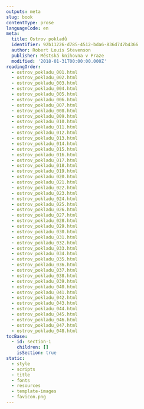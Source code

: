 ```yaml
---
outputs: meta
slug: book
contentType: prose
languageCode: en
meta:
  title: Ostrov pokladů
  identifier: 92b11226-d785-4512-bda6-836d747b4366
  author: Robert Louis Stevenson
  publisher: Městská knihovna v Praze
  modified: '2018-01-31T00:00:00.000Z'
readingOrder:
  - ostrov_pokladu_001.html
  - ostrov_pokladu_002.html
  - ostrov_pokladu_003.html
  - ostrov_pokladu_004.html
  - ostrov_pokladu_005.html
  - ostrov_pokladu_006.html
  - ostrov_pokladu_007.html
  - ostrov_pokladu_008.html
  - ostrov_pokladu_009.html
  - ostrov_pokladu_010.html
  - ostrov_pokladu_011.html
  - ostrov_pokladu_012.html
  - ostrov_pokladu_013.html
  - ostrov_pokladu_014.html
  - ostrov_pokladu_015.html
  - ostrov_pokladu_016.html
  - ostrov_pokladu_017.html
  - ostrov_pokladu_018.html
  - ostrov_pokladu_019.html
  - ostrov_pokladu_020.html
  - ostrov_pokladu_021.html
  - ostrov_pokladu_022.html
  - ostrov_pokladu_023.html
  - ostrov_pokladu_024.html
  - ostrov_pokladu_025.html
  - ostrov_pokladu_026.html
  - ostrov_pokladu_027.html
  - ostrov_pokladu_028.html
  - ostrov_pokladu_029.html
  - ostrov_pokladu_030.html
  - ostrov_pokladu_031.html
  - ostrov_pokladu_032.html
  - ostrov_pokladu_033.html
  - ostrov_pokladu_034.html
  - ostrov_pokladu_035.html
  - ostrov_pokladu_036.html
  - ostrov_pokladu_037.html
  - ostrov_pokladu_038.html
  - ostrov_pokladu_039.html
  - ostrov_pokladu_040.html
  - ostrov_pokladu_041.html
  - ostrov_pokladu_042.html
  - ostrov_pokladu_043.html
  - ostrov_pokladu_044.html
  - ostrov_pokladu_045.html
  - ostrov_pokladu_046.html
  - ostrov_pokladu_047.html
  - ostrov_pokladu_048.html
tocBase:
  - id: section-1
    children: []
    isSection: true
static:
  - style
  - scripts
  - title
  - fonts
  - resources
  - template-images
  - favicon.png
---
```

